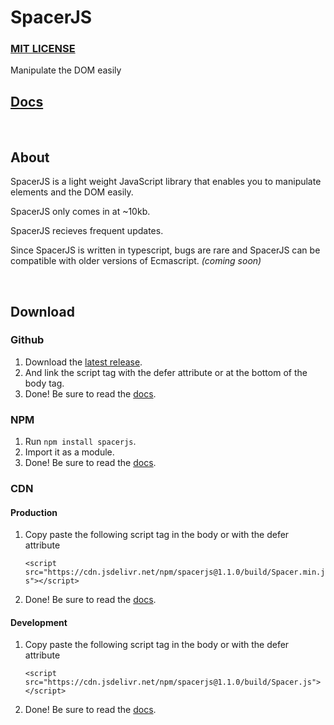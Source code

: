 # SpacerJS

### [MIT LICENSE](LICENSE)

Manipulate the DOM easily

## [Docs](https://ksplatdev.github.io/SpacerJS/-_.html)

<br>

## About

SpacerJS is a light weight JavaScript library that enables you to manipulate elements and the DOM easily.

SpacerJS only comes in at ~10kb.

SpacerJS recieves frequent updates.

Since SpacerJS is written in typescript, bugs are rare and SpacerJS can be compatible with older versions of Ecmascript. _(coming soon)_

<br>

## Download

### Github

1. Download the [latest release](https://github.com/ksplatdev/SpacerJS/releases/latest).
2. And link the script tag with the defer attribute or at the bottom of the body tag.
3. Done! Be sure to read the [docs](https://ksplatdev.github.io/SpacerJS/-_.html).

### NPM

1. Run `npm install spacerjs`.
2. Import it as a module.
3. Done! Be sure to read the [docs](https://ksplatdev.github.io/SpacerJS/-_.html).

### CDN

#### Production

1. Copy paste the following script tag in the body or with the defer attribute

    `<script src="https://cdn.jsdelivr.net/npm/spacerjs@1.1.0/build/Spacer.min.js"></script>`

2. Done! Be sure to read the [docs](https://ksplatdev.github.io/SpacerJS/-_.html).

#### Development

1. Copy paste the following script tag in the body or with the defer attribute

    `<script src="https://cdn.jsdelivr.net/npm/spacerjs@1.1.0/build/Spacer.js"></script>`

2. Done! Be sure to read the [docs](https://ksplatdev.github.io/SpacerJS/-_.html).

